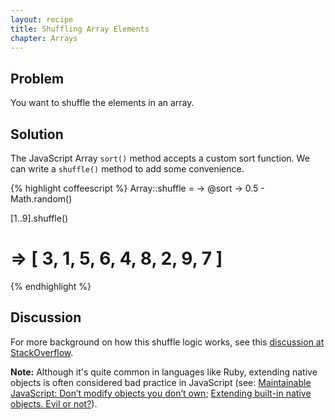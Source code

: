 ```yaml
---
layout: recipe
title: Shuffling Array Elements
chapter: Arrays
---
```

## Problem

You want to shuffle the elements in an array.

## Solution

The JavaScript Array `sort()` method accepts a custom sort function. We can write a `shuffle()` method to add some convenience.

{% highlight coffeescript %}
Array::shuffle = -> @sort -> 0.5 - Math.random()

[1..9].shuffle()
# => [ 3, 1, 5, 6, 4, 8, 2, 9, 7 ]
{% endhighlight %}

## Discussion

For more background on how this shuffle logic works, see this [discussion at StackOverflow](http://stackoverflow.com/questions/962802/is-it-correct-to-use-javascript-array-sort-method-for-shuffling).

**Note:** Although it's quite common in languages like Ruby, extending native objects is often considered bad practice in JavaScript (see: [Maintainable JavaScript: Don’t modify objects you don’t own](http://www.nczonline.net/blog/2010/03/02/maintainable-javascript-dont-modify-objects-you-down-own/); [Extending built-in native objects. Evil or not?](http://perfectionkills.com/extending-built-in-native-objects-evil-or-not/)).